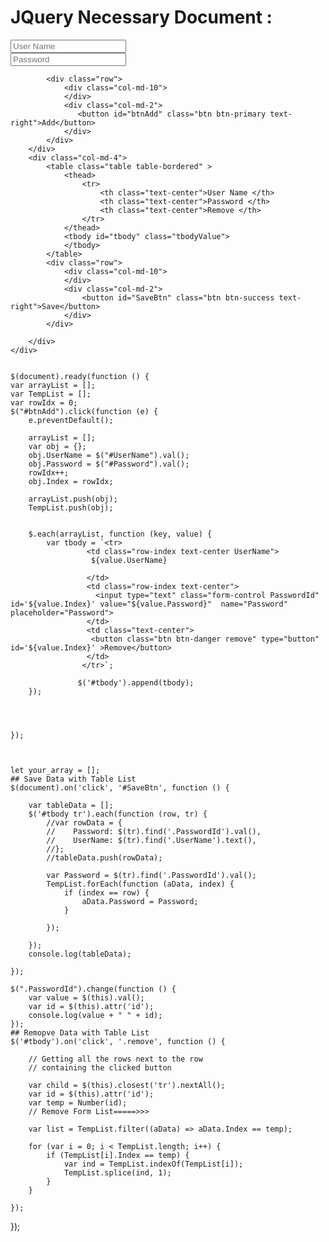 # JQuery Necessary Document :
<div class="row">
        <div class="col-md-4">
            <div class="form-group">
                <input type="text" id="UserName" name="UserName" class="form-control" placeholder="User Name" />
            </div>
            <div class="form-group">
                <input type="text" id="Password" name="Password" class="form-control" placeholder="Password" />
            </div>
            
            <div class="row">
                <div class="col-md-10">
                </div>
                <div class="col-md-2">
                   <button id="btnAdd" class="btn btn-primary text-right">Add</button>
                </div>
            </div>
        </div>
        <div class="col-md-4">
            <table class="table table-bordered" >
                <thead>
                    <tr>
                        <th class="text-center">User Name </th>
                        <th class="text-center">Password </th>
                        <th class="text-center">Remove </th>
                    </tr>
                </thead>
                <tbody id="tbody" class="tbodyValue">
                </tbody>
            </table>
            <div class="row">
                <div class="col-md-10">
                </div>
                <div class="col-md-2">
                    <button id="SaveBtn" class="btn btn-success text-right">Save</button>
                </div>
            </div>
           
        </div>
    </div>


    $(document).ready(function () {
    var arrayList = [];
    var TempList = [];
    var rowIdx = 0;
    $("#btnAdd").click(function (e) {
        e.preventDefault();
        
        arrayList = [];
        var obj = {};
        obj.UserName = $("#UserName").val();
        obj.Password = $("#Password").val();
        rowIdx++;
        obj.Index = rowIdx;
     
        arrayList.push(obj);
        TempList.push(obj);
    
       
        $.each(arrayList, function (key, value) {
            var tbody = `<tr> 
                     <td class="row-index text-center UserName">
                      ${value.UserName}
                       
                     </td>
                     <td class="row-index text-center">
                       <input type="text" class="form-control PasswordId" id='${value.Index}' value="${value.Password}"  name="Password"  placeholder="Password">
                     </td>
                     <td class="text-center">
                      <button class="btn btn-danger remove" type="button" id='${value.Index}' >Remove</button>
                     </td>
                    </tr>`;

                   $('#tbody').append(tbody);
        });


     
      
    });

   

    let your_array = [];
    ## Save Data with Table List
    $(document).on('click', '#SaveBtn', function () {

        var tableData = [];
        $('#tbody tr').each(function (row, tr) {
            //var rowData = {
            //    Password: $(tr).find('.PasswordId').val(),
            //    UserName: $(tr).find('.UserName').text(),
            //};
            //tableData.push(rowData);
     
            var Password = $(tr).find('.PasswordId').val();
            TempList.forEach(function (aData, index) {
                if (index == row) {
                    aData.Password = Password;
                }
                
            });

        });
        console.log(tableData);
      
    });

    $(".PasswordId").change(function () {
        var value = $(this).val();
        var id = $(this).attr('id');
        console.log(value + " " + id);
    });
    ## Remopve Data with Table List
    $('#tbody').on('click', '.remove', function () {

        // Getting all the rows next to the row
        // containing the clicked button

        var child = $(this).closest('tr').nextAll();
        var id = $(this).attr('id');
        var temp = Number(id);   
        // Remove Form List=====>>>

        var list = TempList.filter((aData) => aData.Index == temp);

        for (var i = 0; i < TempList.length; i++) {
            if (TempList[i].Index == temp) {
                var ind = TempList.indexOf(TempList[i]);
                TempList.splice(ind, 1);
            }
        }
       
    });
});









    
